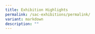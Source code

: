```yaml
---
title: Exhibition Highlights
permalink: /sac-exhibitions/permalink/
variant: markdown
description: ""
---
```

